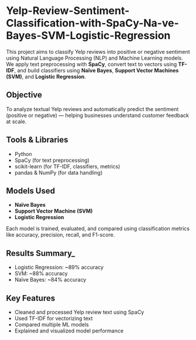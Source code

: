 # Yelp-Review-Sentiment-Classification-with-SpaCy-Na-ve-Bayes-SVM-Logistic-Regression

This project aims to classify Yelp reviews into positive or negative sentiment using Natural Language Processing (NLP) and Machine Learning models. We apply text preprocessing with **SpaCy**, convert text to vectors using **TF-IDF**, and build classifiers using **Naïve Bayes**, **Support Vector Machines (SVM)**, and **Logistic Regression**.

##  Objective
To analyze textual Yelp reviews and automatically predict the sentiment (positive or negative) — helping businesses understand customer feedback at scale.

##  Tools & Libraries
- Python
- SpaCy (for text preprocessing)
- scikit-learn (for TF-IDF, classifiers, metrics)
- pandas & NumPy (for data handling)

## Models Used
- **Naïve Bayes**
- **Support Vector Machine (SVM)**
- **Logistic Regression**

Each model is trained, evaluated, and compared using classification metrics like accuracy, precision, recall, and F1-score.

## Results Summary_
- Logistic Regression: ~89% accuracy
- SVM: ~88% accuracy
- Naïve Bayes: ~84% accuracy

##  Key Features
- Cleaned and processed Yelp review text using SpaCy
- Used TF-IDF for vectorizing text
- Compared multiple ML models
- Explained and visualized model performance


